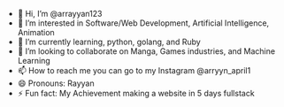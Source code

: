 - 👋 Hi, I’m @arrayyan123
- 👀 I’m interested in Software/Web Development, Artificial Intelligence, Animation 
- 🌱 I’m currently learning, python, golang, and Ruby
- 💞️ I’m looking to collaborate on Manga, Games industries, and Machine Learning
- 📫 How to reach me you can go to my Instagram @arryyn_april1
- 😄 Pronouns: Rayyan
- ⚡ Fun fact: My Achievement making a website in 5 days fullstack

<!---
arrayyan123/arrayyan123 is a ✨ special ✨ repository because its `README.md` (this file) appears on your GitHub profile.
You can click the Preview link to take a look at your changes.
--->
